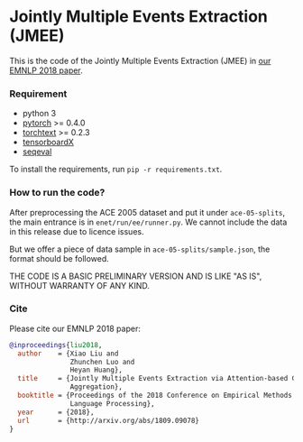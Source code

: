 # Jointly Multiple Events Extraction (JMEE)
This is the code of the Jointly Multiple Events Extraction (JMEE) in [our EMNLP 2018 paper](https://arxiv.org/abs/1809.09078).

### Requirement
- python 3
- [pytorch](http://pytorch.org) >= 0.4.0
- [torchtext](https://github.com/pytorch/text) >= 0.2.3
- [tensorboardX](https://github.com/lanpa/tensorboard-pytorch)
- [seqeval](https://github.com/chakki-works/seqeval)

To install the requirements, run `pip -r requirements.txt`.

### How to run the code?
After preprocessing the ACE 2005 dataset and put it under `ace-05-splits`, the main entrance is in `enet/run/ee/runner.py`.
We cannot include the data in this release due to licence issues.

But we offer a piece of data sample in `ace-05-splits/sample.json`, the format should be followed.

THE CODE IS A BASIC PRELIMINARY VERSION AND IS LIKE "AS IS", WITHOUT WARRANTY OF ANY KIND.

### Cite
Please cite our EMNLP 2018 paper:
```bibtex
@inproceedings{liu2018,
  author    = {Xiao Liu and
               Zhunchen Luo and
               Heyan Huang},
  title     = {Jointly Multiple Events Extraction via Attention-based Graph Information
               Aggregation},
  booktitle = {Proceedings of the 2018 Conference on Empirical Methods in Natural
               Language Processing},
  year      = {2018},
  url       = {http://arxiv.org/abs/1809.09078}
}
```

